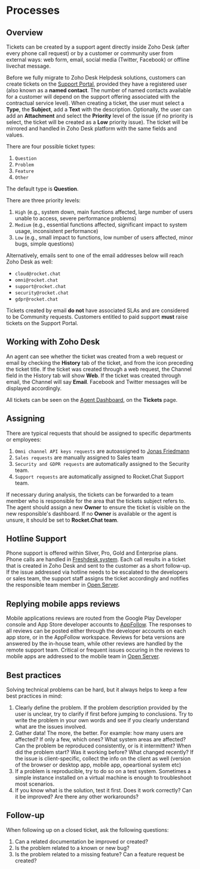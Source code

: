 # Processes

## Overview

Tickets can be created by a support agent directly inside Zoho Desk (after every phone call request) or by a customer or community user from external ways: web form, email, social media (Twitter, Facebook) or offline livechat message. 

Before we fully migrate to Zoho Desk Helpdesk solutions, customers can create tickets on the [Support Portal](https://support.rocket.chat), provided they have a registered user (also known as a **named contact**. The number of named contacts available for a customer will depend on the support offering associated with the contractual service level). When creating a ticket, the user must select a **Type**, the **Subject**, add a **Text** with the description. Optionally, the user can add an **Attachment** and select the **Priority** level of the issue (if no priority is select, the ticket will be created as a **Low** priority issue). The ticket will be mirrored and handled in Zoho Desk platform with the same fields and values. 

There are four possible ticket types:

1. `Question`
2. `Problem`
3. `Feature`
4. `Other`

The default type is **Question**.

There are three priority levels:

1. `High` (e.g., system down, main functions affected, large number of users unable to access, severe performance problems)
2. `Medium` (e.g., essential functions affected, significant impact to system usage, inconsistent performance)
3. `Low` (e.g., small impact to functions, low number of users affected, minor bugs, simple questions)

Alternatively, emails sent to one of the email addresses below will reach Zoho Desk as well:

- `cloud@rocket.chat`
- `omni@rocket.chat`
- `support@rocket.chat`
- `security@rocket.chat`
- `gdpr@rocket.chat`

Tickets created by email **do not** have associated SLAs and are considered to be Community requests. Customers entitled to paid support **must** raise tickets on the Support Portal.

## Working with Zoho Desk

An agent can see whether the ticket was created from a web request or email by checking the **History** tab of the ticket, and from the icon preceding the ticket title. If the ticket was created through a web request, the Channel field in the History tab will show **Web**. If the ticket was created through email, the Channel will say **Email**. Facebook and Twitter messages will be displayed accordingly.  

All tickets can be seen on the [Agent Dashboard](https://desk.rocket.chat/support/rocketchat/ShowHomePage.do#Cases/q/duedate), on the **Tickets** page. 

## Assigning

There are typical requests that should be assigned to specific departments or employees:

1. `Omni channel API keys requests` are autoassigned to [Jonas Friedmann](https://open.rocket.chat/direct/frdmn)
2. `Sales requests` are manually assigned to Sales team 
3. `Security and GDPR requests` are automatically assigned to the Security team. 
3. `Support requests` are automatically assigned to Rocket.Chat Support team. 

If necessary during analysis, the tickets can be forwarded to a team member who is responsible for the area that the tickets subject refers to.  The agent should assign a new **Owner** to ensure the ticket is visible on the new responsible's dashboard. If no **Owner** is available or the agent is unsure, it should be set to **Rocket.Chat team**. 

## Hotline Support

Phone support is offered within Silver, Pro, Gold and Enterprise plans.
Phone calls are handled in [Freshdesk system](https://wow24-7.freshcaller.com). Each call results in a ticket that is created in Zoho Desk and sent to the customer as a short follow-up. If the issue addressed via hotline needs to be escalated to the developers or sales team, the support staff assigns the ticket accordingly and notifies the responsible team member in [Open Server](https://open.rocket.chat). 

## Replying mobile apps reviews

Mobile applications reviews are routed from the Google Play Developer console and App Store developer accounts to [AppFollow](https://watch.appfollow.io/apps/rocket-chat/). The responses to all reviews can be posted either through the developer accounts on each app store, or in the AppFollow workspace. Reviews for beta versions are answered by the in-house team, while other reviews are handled by the remote support team. Critical or frequent issues occuring in the reviews to mobile apps are addressed to the mobile team in [Open Server](https://open.rocket.chat).

## Best practices

Solving technical problems can be hard, but it always helps to keep a few best practices in mind:

1. Clearly define the problem. If the problem description provided by the user is unclear, try to clarify if first before jumping to conclusions. Try to write the problem in your own words and see if you clearly understand what are the issues involved.
2. Gather data! The more, the better. For example: how many users are affected? If only a few, which ones? What system areas are affected? Can the problem be reproduced consistently, or is it intermittent? When did the problem start? Was it working before? What changed recently? If the issue is client-specific, collect the info on the client as well (version of the browser or desktop app, mobile app, opeartional system etc)
3. If a problem is reproducible, try to do so on a test system. Sometimes a simple instance installed on a virtual machine is enough to troubleshoot most scenarios.
4. If you know what is the solution, test it first. Does it work correctly? Can it be improved? Are there any other workarounds?

## Follow-up

When following up on a closed ticket, ask the following questions:

1. Can a related documentation be improved or created?
2. Is the problem related to a known or new bug?
3. Is the problem related to a missing feature? Can a feature request be created?
